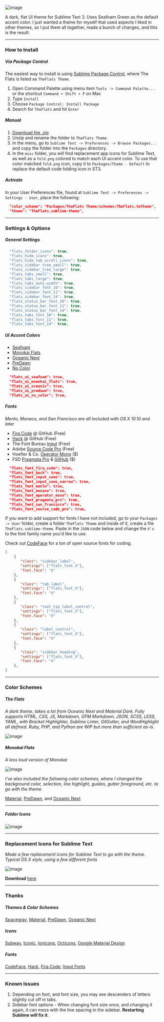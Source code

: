 
![image](https://raw.githubusercontent.com/mikedisbrow/theflats-theme/master/misc/screenshots/Seafoam.png)

A dark, flat UI theme for Sublime Text 3. Uses Seafoam Green as the default accent color.  I just wanted a theme for myself that used aspects I liked in other themes, so I put them all together, made a bunch of changes, and this is the result.

***

### How to Install
##### Via Package Control
The easiest way to install is using [Sublime Package Control](https://packagecontrol.io), where The Flats is listed as `TheFlats Theme`.

1. Open Command Palette using menu item `Tools -> Command Palette...` or the shortcut `Command + Shift + P` on Mac
2. Type `Install`
3. Choose `Package Control: Install Package`
4. Search for `TheFlats` and hit `Enter`

##### Manual

1. [Download the .zip](https://github.com/mikedisbrow/theflats-theme/archive/master.zip)
2. Unzip and rename the folder to `TheFlats Theme`
3. In the menu, go to `Sublime Text -> Preferences -> Browse Packages...` and copy the folder into the `Packages` directory. 
4. In the `misc` folder, you will find replacement app icons for Sublime Text, as well as a `fold.png` colored to match each UI accent color.  To use that color matched `fold.png` icon, copy it to `Packages/Theme - Default` to replace the default code folding icon in ST3.

##### Activate
In your User Preferences file, found at `Sublime Text -> Preferences -> Settings - User`, place the following:

```json
  "color_scheme": "Packages/TheFlats Theme/schemes/TheFlats.tmTheme",
  "theme": "TheFlats.sublime-theme",
```

***

### Settings & Options
##### General Settings

```js
  "flats_folder_icons": true,
  "flats_hide_icons": true,
  "flats_hide_tab_scroll_icons": true,
  "flats_sidebar_tree_small": true,
  "flats_sidebar_tree_large": true,
  "flats_tabs_small": true,
  "flats_tabs_large": true,
  "flats_tabs_auto_width": true,
  "flats_sidebar_font_10": true,
  "flats_sidebar_font_11": true,
  "flats_sidebar_font_14": true,
  "flats_status_bar_font_10": true,
  "flats_status_bar_font_11": true,
  "flats_status_bar_font_14": true,
  "flats_tabs_font_10": true,
  "flats_tabs_font_11": true,
  "flats_tabs_font_14": true,
```

##### UI Accent Colors
  * [Seafoam](https://raw.githubusercontent.com/mikedisbrow/theflats-theme/master/misc/screenshots/Seafoam.png)
  * [Monokai Flats](https://raw.githubusercontent.com/mikedisbrow/theflats-theme/master/misc/screenshots/monokai_flats.png)
  * [Oceanic Next](https://raw.githubusercontent.com/mikedisbrow/theflats-theme/master/misc/screenshots/oceanic_next.png)
  * [PreDawn](https://raw.githubusercontent.com/mikedisbrow/theflats-theme/master/misc/screenshots/Predawn.png)
  * [No Color](http://raw.githubusercontent.com/mikedisbrow/theflats-theme/master/misc/screenshots/no_color.png)
  
```json
  "flats_ui_seafoam": true,
  "flats_ui_monokai_flats": true,
  "flats_ui_oceanic": true,
  "flats_ui_predawn": true,
  "flats_ui_no_color": true,
```

##### Fonts
*Menlo, Monaco, and San Francisco are all included with OS X 10.10 and later*

- [Fira Code](https://github.com/tonsky/FiraCode "Fira Code - GitHub") @ GitHub (Free)
- [Hack](https://github.com/chrissimpkins/Hack "Hack - GitHub") @ GitHub (Free)
- The Font Bureau [Input](http://input.fontbureau.com "Font Bureau Input Fonts") (Free)
- Adobe [Source Code Pro](https://github.com/adobe-fonts/source-code-pro) (Free)
- Hoefler & Co. [Operator Mono](http://www.typography.com/fonts/operator/overview/ "Operator") ($)
- FSD [Pragmata Pro](http://www.fsd.it/shop/fonts/pragmatapro "Pragmata Pro") & [GitHub](https://github.com/fabrizioschiavi/pragmatapro "Pragmata Pro GitHub") ($)


```json
  "flats_font_fira_code": true,
  "flats_font_hack": true,
  "flats_font_input_sans": true,
  "flats_font_input_sans_narrow": true,
  "flats_font_menlo": true,
  "flats_font_monaco": true,
  "flats_font_operator_mono": true,
  "flats_font_pragmata_pro": true,
  "flats_font_san_francisco": true,
  "flats_font_source_code_pro": true,
```

If you want to add support for fonts I have not included, go to your `Packages -> User` folder, create a folder `TheFlats Theme` and inside of it, create a file `TheFlats.sublime-theme`.  Paste in the `JSON` code below and change the `X's` to the font family name you'd like to use. 

Check out [CodeFace](https://github.com/chrissimpkins/codeface) for a ton of open source fonts for coding.

```json
[
    {   
       "class": "sidebar_label",
       "settings": ["flats_font_X"],
       "font.face": "X"
    },
    {
       "class": "tab_label",
       "settings": ["flats_font_X"],
       "font.face": "X"
    },
    {
       "class": "tool_tip_label_control",
       "settings": ["flats_font_X"],
       "font.face": "X"
    },
    {
       "class": "label_control",
       "settings": ["flats_font_X"],
       "font.face": "X"
    },
    {
       "class": "sidebar_heading",
       "settings": ["flats_font_X"],
       "font.face": "X"
    },
]
```

***

### Color Schemes
##### The Flats
*A dark theme, takes a lot from Oceanic Next and Material Dark. Fully supports HTML, CSS, JS, Markdown, GFM Markdown, JSON, SCSS, LESS, YAML, with Bracket Highlighter, Sublime Linter, GitGutter, and WordHighlight all defined. Ruby, PHP, and Python are WIP but more than sufficient as-is.*

![image](https://raw.githubusercontent.com/mikedisbrow/theflats-theme/master/misc/screenshots/flats.png)

##### Monokai Flats
*A less loud version of Monokai*

![image](https://raw.githubusercontent.com/mikedisbrow/theflats-theme/master/misc/screenshots/monokaiflats.png)

*I've also included the following color schemes, where I changed the background color, selection, line highlight, guides, gutter foreground, etc. to go with the theme.*

[Material](https://github.com/equinusocio/material-theme), [PreDawn](https://github.com/jamiewilson/predawn), and [Oceanic Next](https://github.com/voronianski/oceanic-next-color-scheme)

***

##### Folder Icons

![image](https://raw.githubusercontent.com/mikedisbrow/theflats-theme/master/misc/screenshots/folders.png)

***

### Replacement Icons for Sublime Text

*Made a few replacement icons for Sublime Text to go with the theme. Typical OS X style, using a few different fonts*

![image](https://raw.githubusercontent.com/mikedisbrow/theflats-theme/master/misc/screenshots/appicons.png)

**Download** [here](https://dl.dropboxusercontent.com/u/3312456/app_icons.zip)

***

### Thanks
##### Themes & Color Schemes
[Spacegray](https://github.com/kkga/spacegray), [Material](https://github.com/equinusocio/material-theme), [PreDawn](https://github.com/jamiewilson/predawn), [Oceanic Next](https://github.com/voronianski/oceanic-next-color-scheme)

##### Icons
[Subway](https://github.com/mariuszostrowski/subway), [Iconic](https://github.com/iconic/open-iconic), [Ionicons](https://github.com/driftyco/ionicons/), [Octicons](https://octicons.github.com/), [Google Material Design](https://design.google.com/icons/)

##### Fonts
[CodeFace](https://github.com/chrissimpkins/codeface), [Hack](https://github.com/chrissimpkins/Hack), [Fira Code](https://github.com/tonsky/FiraCode), [Input Fonts](http://input.fontbureau.com)

***

### Known Issues
1. Depending on font, and font size, you may see descenders of letters slightly cut off in tabs.
2. Sidebar font options - When changing font size once, and changing it again, it can mess with the line spacing in the sidebar.  **Restarting Sublime will fix it**.  
